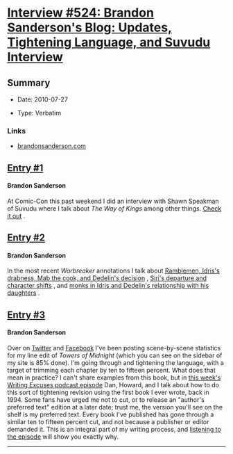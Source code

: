 # [Interview #524: Brandon Sanderson's Blog: Updates, Tightening Language, and Suvudu Interview](https://www.theoryland.com/intvmain.php?i=524)

## Summary

- Date: 2010-07-27

- Type: Verbatim

### Links

- [brandonsanderson.com](http://www.brandonsanderson.com/blog/905/Updates-Tightening-Language-and-Suvudu-Interview)


## [Entry #1](https://www.theoryland.com/intvmain.php?i=524#1)

#### Brandon Sanderson

At Comic-Con this past weekend I did an interview with Shawn Speakman of Suvudu where I talk about
*The Way of Kings*
among other things.
[Check it out](http://sf-fantasy.suvudu.com/2010/07/cc-interview-brandon-sanderson.html)
.

## [Entry #2](https://www.theoryland.com/intvmain.php?i=524#2)

#### Brandon Sanderson

In the most recent
*Warbreaker*
annotations I talk about
[Ramblemen, Idris's drabness, Mab the cook, and Dedelin's decision](http://brandonsanderson.com/annotation/372/Warbreaker-Chapter-One-Part-2)
,
[Siri's departure and character shifts](http://brandonsanderson.com/annotation/373/Warbreaker-Chapter-Two)
, and
[monks in Idris and Dedelin's relationship with his daughters](http://brandonsanderson.com/annotation/374/Warbreaker-Chapter-Two-Part-2)
.

## [Entry #3](https://www.theoryland.com/intvmain.php?i=524#3)

#### Brandon Sanderson

Over on
[Twitter](http://twitter.com/BrandSanderson)
and
[Facebook](https://www.facebook.com/BrandonSandrson)
I've been posting scene-by-scene statistics for my line edit of
*Towers of Midnight*
(which you can see on the sidebar of my site is 85% done). I'm going through and tightening the language, with a target of trimming each chapter by ten to fifteen percent. What does that mean in practice? I can't share examples from this book, but in
[this week's Writing Excuses podcast episode](http://www.writingexcuses.com/2010/07/25/)
Dan, Howard, and I talk about how to do this sort of tightening revision using the first book I ever wrote, back in 1994. Some fans have urged me not to cut, or to release an "author's preferred text" edition at a later date; trust me, the version you'll see on the shelf is my preferred text. Every book I've published has gone through a similar ten to fifteen percent cut, and not because a publisher or editor demanded it. This is an integral part of my writing process, and
[listening to the episode](http://www.writingexcuses.com/2010/07/25/)
will show you exactly why.


---

